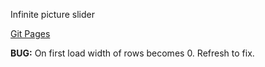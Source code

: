 Infinite picture slider

[Git Pages](https://bippserino.github.io/Factory-Slider/)

**BUG:** On first load width of rows becomes 0. Refresh to fix.
